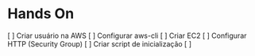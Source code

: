 # Hands On

[ ] Criar usuário na AWS
[ ] Configurar aws-cli
[ ] Criar EC2
[ ] Configurar HTTP (Security Group)
[ ] Criar script de inicialização
[ ] 